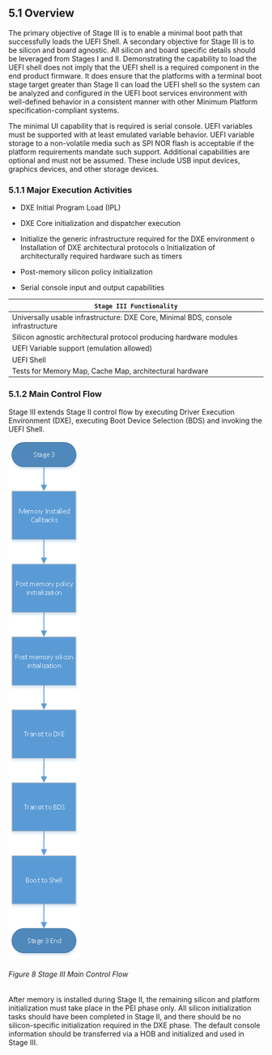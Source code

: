 <!--- @file
  5 Stage III: Boot to UEFI Shell

  Copyright (c) 2019, Intel Corporation. All rights reserved.<BR>

  Redistribution and use in source (original document form) and 'compiled'
  forms (converted to PDF, epub, HTML and other formats) with or without
  modification, are permitted provided that the following conditions are met:

  1) Redistributions of source code (original document form) must retain the
     above copyright notice, this list of conditions and the following
     disclaimer as the first lines of this file unmodified.

  2) Redistributions in compiled form (transformed to other DTDs, converted to
     PDF, epub, HTML and other formats) must reproduce the above copyright
     notice, this list of conditions and the following disclaimer in the
     documentation and/or other materials provided with the distribution.

  THIS DOCUMENTATION IS PROVIDED BY TIANOCORE PROJECT "AS IS" AND ANY EXPRESS OR
  IMPLIED WARRANTIES, INCLUDING, BUT NOT LIMITED TO, THE IMPLIED WARRANTIES OF
  MERCHANTABILITY AND FITNESS FOR A PARTICULAR PURPOSE ARE DISCLAIMED. IN NO
  EVENT SHALL TIANOCORE PROJECT  BE LIABLE FOR ANY DIRECT, INDIRECT, INCIDENTAL,
  SPECIAL, EXEMPLARY, OR CONSEQUENTIAL DAMAGES (INCLUDING, BUT NOT LIMITED TO,
  PROCUREMENT OF SUBSTITUTE GOODS OR SERVICES; LOSS OF USE, DATA, OR PROFITS;
  OR BUSINESS INTERRUPTION) HOWEVER CAUSED AND ON ANY THEORY OF LIABILITY,
  WHETHER IN CONTRACT, STRICT LIABILITY, OR TORT (INCLUDING NEGLIGENCE OR
  OTHERWISE) ARISING IN ANY WAY OUT OF THE USE OF THIS DOCUMENTATION, EVEN IF
  ADVISED OF THE POSSIBILITY OF SUCH DAMAGE.

-->

## 5.1 Overview

The primary objective of Stage III is to enable a minimal boot path that
successfully loads the UEFI Shell. A secondary objective for Stage III is to be
silicon and board agnostic. All silicon and board specific details should be
leveraged from Stages I and II. Demonstrating the capability to load the UEFI
shell does not imply that the UEFI shell is a required component in the end
product firmware. It does ensure that the platforms with a terminal boot stage
target greater than Stage II can load the UEFI shell so the system can be
analyzed and configured in the UEFI boot services environment with well-defined
behavior in a consistent manner with other Minimum Platform
specification-compliant systems.

The minimal UI capability that is required is serial console. UEFI variables
must be supported with at least emulated variable behavior. UEFI variable
storage to a non-volatile media such as SPI NOR flash is acceptable if the
platform requirements mandate such support. Additional capabilities are
optional and must not be assumed. These include USB input devices, graphics
devices, and other storage devices.

### 5.1.1 Major Execution Activities

* DXE Initial Program Load (IPL)

* DXE Core initialization and dispatcher execution

* Initialize the generic infrastructure required for the DXE environment o
  Installation of DXE architectural protocols o Initialization of
  architecturally required hardware such as timers

* Post-memory silicon policy initialization

* Serial console input and output capabilities

| `Stage III Functionality`                                                        |
| -------------------------------------------------------------------------------- |
| Universally usable infrastructure: DXE Core, Minimal BDS, console infrastructure |
| Silicon agnostic architectural protocol producing hardware modules               |
| UEFI Variable support (emulation allowed)                                        |
| UEFI Shell                                                                       |
| Tests for Memory Map, Cache Map, architectural hardware                          |

### 5.1.2 Main Control Flow

Stage III extends Stage II control flow by executing Driver Execution
Environment (DXE), executing Boot Device Selection (BDS) and invoking the UEFI
Shell.

![Stage III Main Control Flow](/media/5_stage_3_main_control_flow.png)
###### Figure 8 Stage III Main Control Flow

After memory is installed during Stage II, the remaining silicon and platform
initialization must take place in the PEI phase only. All silicon
initialization tasks should have been completed in Stage II, and there should
be no silicon-specific initialization required in the DXE phase. The default
console information should be transferred via a HOB and initialized and used in
Stage III.
